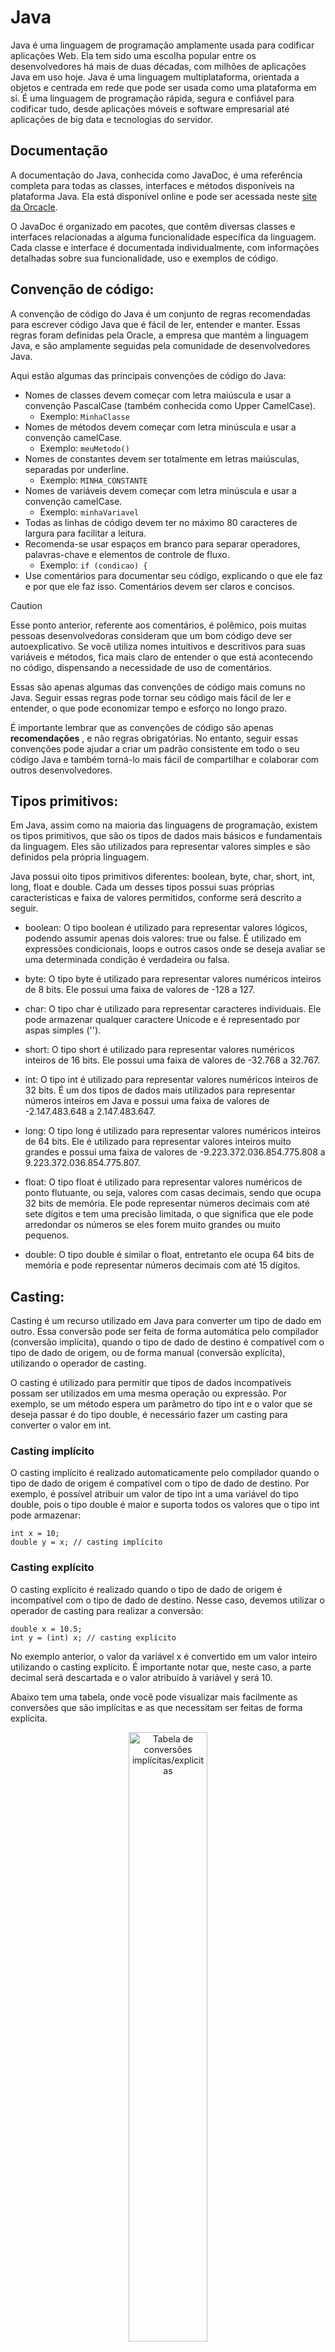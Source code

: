 # Java

Java é uma linguagem de programação amplamente usada para codificar aplicações Web. Ela tem sido uma escolha popular entre os desenvolvedores há mais de duas décadas, com milhões de aplicações Java em uso hoje. Java é uma linguagem multiplataforma, orientada a objetos e centrada em rede que pode ser usada como uma plataforma em si. É uma linguagem de programação rápida, segura e confiável para codificar tudo, desde aplicações móveis e software empresarial até aplicações de big data e tecnologias do servidor.

## Documentação

A documentação do Java, conhecida como JavaDoc, é uma referência completa para todas as classes, interfaces e métodos disponíveis na plataforma Java. Ela está disponível online e pode ser acessada neste [site da Orcacle](https://docs.oracle.com/en/java/javase/17/docs/api/java.base/java/util/Scanner.html).

O JavaDoc é organizado em pacotes, que contêm diversas classes e interfaces relacionadas a alguma funcionalidade específica da linguagem. Cada classe e interface é documentada individualmente, com informações detalhadas sobre sua funcionalidade, uso e exemplos de código.

## <a name=“Convenção”> Convenção de código<a/>:
A convenção de código do Java é um conjunto de regras recomendadas para escrever código Java que é fácil de ler, entender e manter. Essas regras foram definidas pela Oracle, a empresa que mantém a linguagem Java, e são amplamente seguidas pela comunidade de desenvolvedores Java.

Aqui estão algumas das principais convenções de código do Java:

- Nomes de classes devem começar com letra maiúscula e usar a convenção PascalCase (também conhecida como Upper CamelCase).
  - Exemplo: ` MinhaClasse `
- Nomes de métodos devem começar com letra minúscula e usar a convenção camelCase.
  - Exemplo: ` meuMetodo() `
- Nomes de constantes devem ser totalmente em letras maiúsculas, separadas por underline.
  - Exemplo: ` MINHA_CONSTANTE `
- Nomes de variáveis devem começar com letra minúscula e usar a convenção camelCase.
  - Exemplo: ` minhaVariavel ` 
- Todas as linhas de código devem ter no máximo 80 caracteres de largura para facilitar a leitura.
- Recomenda-se usar espaços em branco para separar operadores, palavras-chave e elementos de controle de fluxo.
  - Exemplo: ` if (condicao) { ` 
- Use comentários para documentar seu código, explicando o que ele faz e por que ele faz isso. Comentários devem ser claros e concisos.
> [!CAUTION]
> Esse ponto anterior, referente aos comentários, é polêmico, pois muitas pessoas desenvolvedoras consideram que um bom código deve ser autoexplicativo. Se você utiliza nomes intuitivos e descritivos para suas variáveis e métodos, fica mais claro de entender o que está acontecendo no código, dispensando a necessidade de uso de comentários.

Essas são apenas algumas das convenções de código mais comuns no Java. Seguir essas regras pode tornar seu código mais fácil de ler e entender, o que pode economizar tempo e esforço no longo prazo.

É importante lembrar que as convenções de código são apenas **recomendações** , e não regras obrigatórias. No entanto, seguir essas convenções pode ajudar a criar um padrão consistente em todo o seu código Java e também torná-lo mais fácil de compartilhar e colaborar com outros desenvolvedores.

## <a name=“tiposPrimitivos”> Tipos primitivos<a/>:
Em Java, assim como na maioria das linguagens de programação, existem os tipos primitivos, que são os tipos de dados mais básicos e fundamentais da linguagem. Eles são utilizados para representar valores simples e são definidos pela própria linguagem.

Java possui oito tipos primitivos diferentes: boolean, byte, char, short, int, long, float e double. Cada um desses tipos possui suas próprias características e faixa de valores permitidos, conforme será descrito a seguir.

- boolean: O tipo boolean é utilizado para representar valores lógicos, podendo assumir apenas dois valores: true ou false. É utilizado em expressões condicionais, loops e outros casos onde se deseja avaliar se uma determinada condição é verdadeira ou falsa.

- byte: O tipo byte é utilizado para representar valores numéricos inteiros de 8 bits. Ele possui uma faixa de valores de -128 a 127.

- char: O tipo char é utilizado para representar caracteres individuais. Ele pode armazenar qualquer caractere Unicode e é representado por aspas simples ('').

- short: O tipo short é utilizado para representar valores numéricos inteiros de 16 bits. Ele possui uma faixa de valores de -32.768 a 32.767.

- int: O tipo int é utilizado para representar valores numéricos inteiros de 32 bits. É um dos tipos de dados mais utilizados para representar números inteiros em Java e possui uma faixa de valores de -2.147.483.648 a 2.147.483.647.

- long: O tipo long é utilizado para representar valores numéricos inteiros de 64 bits. Ele é utilizado para representar valores inteiros muito grandes e possui uma faixa de valores de -9.223.372.036.854.775.808 a 9.223.372.036.854.775.807.

- float: O tipo float é utilizado para representar valores numéricos de ponto flutuante, ou seja, valores com casas decimais, sendo que ocupa 32 bits de memória. Ele pode representar números decimais com até sete dígitos e tem uma precisão limitada, o que significa que ele pode arredondar os números se eles forem muito grandes ou muito pequenos.

- double: O tipo double é similar o float, entretanto ele ocupa 64 bits de memória e pode representar números decimais com até 15 dígitos.

## Casting:

Casting é um recurso utilizado em Java para converter um tipo de dado em outro. Essa conversão pode ser feita de forma automática pelo compilador (conversão implícita), quando o tipo de dado de destino é compatível com o tipo de dado de origem, ou de forma manual (conversão explícita), utilizando o operador de casting.

O casting é utilizado para permitir que tipos de dados incompatíveis possam ser utilizados em uma mesma operação ou expressão. Por exemplo, se um método espera um parâmetro do tipo int e o valor que se deseja passar é do tipo double, é necessário fazer um casting para converter o valor em int.

### Casting implícito

O casting implícito é realizado automaticamente pelo compilador quando o tipo de dado de origem é compatível com o tipo de dado de destino. Por exemplo, é possível atribuir um valor de tipo int a uma variável do tipo double, pois o tipo double é maior e suporta todos os valores que o tipo int pode armazenar:

```
int x = 10;
double y = x; // casting implícito
```

### Casting explícito
O casting explícito é realizado quando o tipo de dado de origem é incompatível com o tipo de dado de destino. Nesse caso, devemos utilizar o operador de casting para realizar a conversão:

```
double x = 10.5;
int y = (int) x; // casting explícito
```

No exemplo anterior, o valor da variável x é convertido em um valor inteiro utilizando o casting explícito. É importante notar que, neste caso, a parte decimal será descartada e o valor atribuído à variável y será 10.

Abaixo tem uma tabela, onde você pode visualizar mais facilmente as conversões que são implícitas e as que necessitam ser feitas de forma explícita.
<div align="center">
  <img width="50%" title="Tabela de conversões implícitas/explicitas" src="https://github.com/Arthur-Sena/Java/assets/57300757/6f02c7d3-d59d-42a0-b050-cfd77ae86625)"/>
</div>

## Para saber mais: a classe Scanner:

A classe Scanner do Java é utilizada para ler dados de entrada em um programa Java. Esses dados podem ser lidos a partir de várias fontes de entrada, como arquivos, fluxos de entrada, Strings e até mesmo a entrada do usuário através do teclado, como vimos em aula.

Ela oferece uma série de métodos para ler dados de diferentes tipos, como inteiros, números de ponto flutuante, strings e caracteres.

Para utilizar a classe Scanner, primeiro é necessário importá-la no início do seu programa. Provavelmente ao incluir a mesma no código, a IDE já vai sugerir o import. Esse import ficará como descrito abaixo:
```
import java.util.Scanner;
```

Veja um exemplo básico de como utilizar a classe Scanner para ler dados distintos:

```
public class ExemploScanner {
    public static void main(String[] args) {
        Scanner scanner = new Scanner(System.in);

        System.out.print("Digite seu nome: ");
        String nome = scanner.nextLine();
        System.out.print("Digite sua idade: ");
        int idade = scanner.nextInt();
        System.out.print("Digite o valor que pretende investir esse mês: ");
        double valor = scanner.nextDouble();

        System.out.println(nome + " que tem " + idade + " anos, irá investir R$ " + valor + " esse mês.");

        scanner.close();
    }
}
```

Nesse exemplo, primeiro importamos a classe Scanner e, em seguida, criamos uma instância dela passando o objeto `System.in` como parâmetro para indicar que queremos ler a entrada do usuário pelo teclado.

Depois, usamos o método `nextLine()` para ler uma linha de texto. Além desse, utilizamos também o `nextInt()` para ler um número inteiro e o `nextDouble()` para ler um número decimal.

Você pode encontrar a lista completa de métodos na [documentação oficial do Java](https://docs.oracle.com/en/java/javase/17/docs/api/java.base/java/util/Scanner.html).

## Classes e objetos

Uma classe é uma estrutura que define um tipo de objeto. A classe é como um molde, que define quais são as características (atributos) e comportamentos (métodos) que os objetos desse tipo vão possuir. Por exemplo, podemos definir uma classe chamada `Pessoa` que tenha os atributos `nome` e `idade`, além do método `fazAniversario()`

A sintaxe para definir essa classe em Java é a seguinte:
```
public class Pessoa {

    String nome;
    int idade;
    
    void fazAniversario() {
      idade++;
    }

}
```

Já um objeto, é uma instância de uma classe, sendo por meio dele que conseguimos representar informações na aplicação, pois a classe serve apenas para padronizar os objetos, mas não para representar um objeto em si. Para criar um objeto em Java, precisamos utilizar a palavra reservada new seguida do nome da classe e de parênteses vazios. Por exemplo, para criar um objeto do tipo Pessoa, podemos escrever o seguinte código:

```
Pessoa pessoa1 = new Pessoa();
```

Nesse exemplo, criamos um objeto a partir da classe Pessoa, e guardamos na variável pessoa1 uma referência a ele. Como esse objeto foi criado como sendo do tipo Pessoa, ele possui os atributos nome e idade, além do método fazAniversario(). É a partir do objeto que podemos de fato representar uma pessoa, ou seja, preencher os atributos e chamar os métodos. Por exemplo:

```
Pessoa pessoa1 = new Pessoa();

pessoa1.nome = "Ana";
pessoa1.idade = 20;

System.out.println(pessoa1.nome + " tem " + pessoa1.idade + " anos");

pessoa1.fazAniversario();

System.out.println("A idade agora é: " +pessoa1.idade);
```

Podemos criar vários objetos do tipo Pessoa, sendo que todos eles terão os mesmos atributos e métodos, já que são da mesma classe, mas cada um pode possuir informações distintas. Por exemplo:

```
Pessoa pessoa1 = new Pessoa();

pessoa1.nome = "Ana";
pessoa1.idade = 20;

System.out.println(pessoa1.nome + " tem " + pessoa1.idade + " anos");

pessoa1.fazAniversario();

System.out.println("A idade agora é: " +pessoa1.idade);

Pessoa pessoa2 = new Pessoa();

pessoa2.nome = "Carlos";
pessoa2.idade = 20;

System.out.println(pessoa2.nome + " tem " + pessoa2.idade + " anos");

pessoa2.fazAniversario();

System.out.println("A idade agora é: " +pessoa2.idade);
```
## Modificadores de acesso

Em Java, os modificadores de acesso são palavras-chave que definem o nível de visibilidade de classes, atributos e métodos, sendo que eles ajudam a garantir a segurança e encapsulamento do código.

Existem quatro tipos de modificadores de acesso em Java: public, protected, private e default (também conhecido como package-private).

### Public
O modificador de acesso public é o mais permissivo de todos. Uma classe, atributo ou método declarado como public pode ser acessado por qualquer classe em qualquer pacote. Ou seja, ele possui visibilidade pública e pode ser utilizado livremente. Por exemplo:

```
public class Conta {

  public double saldo;

  public void sacar(double valor) {
    // lógica de saque...
  }
}
```
```
public class Principal {
    
    public static void main(String[] args) {
        Conta c1 = new Conta();
        c1.saldo = 300;
        c1.sacar(100);
    }

}
```

### Default (Package-private)
O modificador de acesso default é aquele que não especifica nenhum modificador de acesso. Quando nenhum modificador de acesso é especificado, a classe, atributo ou método pode ser acessado apenas pelas classes que estão no mesmo pacote. Por exemplo:
```
package br.com.alura.conta;

public class Conta {

  default double saldo;

  default void sacar(double valor) {
    // lógica de saque...
  }
}
```
```
package br.com.alura.testes;

public class Principal {
    
    public static void main(String[] args) {
        Conta c1 = new Conta();
        c1.saldo = 300;
        c1.sacar(100);
    }

}
```

No código anterior, a classe Conta está em um pacote e a classe Principal em outro pacote distinto. A classe Conta pode ser instanciada dentro da classe Principal, pois ela possui o modificador de acesso public, entretanto, o atributo saldo e o método sacar tem o modificador default e, portanto, não podem ser acessados de dentro da classe Principal, o que vai causar um erro de compilação no código anterior.

### Private
O modificador de acesso private é o mais restritivo de todos. Uma classe, atributo ou método declarado como private só pode ser acessado dentro da própria classe. Ou seja, ele possui visibilidade restrita e não pode ser utilizado por outras classes. Por exemplo:
```
public class Conta {

  private double saldo;

  private void sacar(double valor) {
    // lógica de saque...
  }
}
```
```
public class Principal {
    
    public static void main(String[] args) {
        Conta c1 = new Conta();
        c1.saldo = 300;
        c1.sacar(100);
    }

}
```
No código anterior, vai ocorrer erro de compilação na classe `Principal`, pois o atributo `saldo` e o método `sacar` foram declarados como private, não podendo com isso serem acessados de fora da própria classe `Conta`.

Existe ainda um último modificador de acesso, que é o **protected**, mas falaremos dele mais adiante no curso, após ser apresentado o conceito de **herança** de classes.

